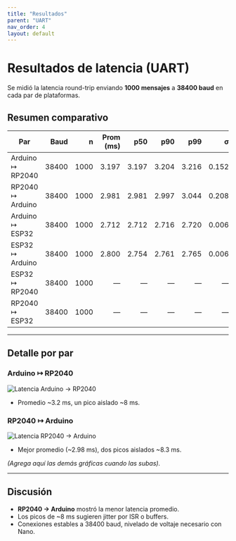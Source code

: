 ```yaml
---
title: "Resultados"
parent: "UART"
nav_order: 4
layout: default
---
```


# Resultados de latencia (UART)

Se midió la latencia round-trip enviando **1000 mensajes** a **38400 baud** en cada par de plataformas.

## Resumen comparativo

| Par | Baud | n | Prom (ms) | p50 | p90 | p99 | σ | Min | Max | Outliers |
|---|---:|---:|---:|---:|---:|---:|---:|---:|---:|---:|
| Arduino ↦ RP2040 | 38400 | 1000 | 3.197 | 3.197 | 3.204 | 3.216 | 0.152 | 3.168 | 8.004 | 1 |
| RP2040 ↦ Arduino | 38400 | 1000 | 2.981 | 2.981 | 2.997 | 3.044 | 0.208 | 2.919 | 8.345 | 2 |
| Arduino ↦ ESP32 | 38400 | 1000 | 2.712 | 2.712 | 2.716 | 2.720 | 0.006 | 2.696 | 2.780 | 4 |
| ESP32 ↦ Arduino | 38400 | 1000 | 2.800 | 2.754 | 2.761 | 2.765 | 0.006 | 2.727 | 2.770 | 3 |
| ESP32 ↦ RP2040 | 38400 | 1000 | — | — | — | — | — | — | — | — |
| RP2040 ↦ ESP32 | 38400 | 1000 | — | — | — | — | — | — | — | — |

---

## Detalle por par

### Arduino ↦ RP2040
![Latencia Arduino → RP2040](/assets/img/uart/resultados/Ard_RP.jpeg)

- Promedio ~3.2 ms, un pico aislado ~8 ms.

### RP2040 ↦ Arduino
![Latencia RP2040 → Arduino](/assets/img/uart/resultados/RP_Ard.jpeg)

- Mejor promedio (~2.98 ms), dos picos aislados ~8.3 ms.

*(Agrega aquí las demás gráficas cuando las subas).*

---

## Discusión
- **RP2040 → Arduino** mostró la menor latencia promedio.  
- Los picos de ~8 ms sugieren jitter por ISR o buffers.  
- Conexiones estables a 38400 baud, nivelado de voltaje necesario con Nano.
